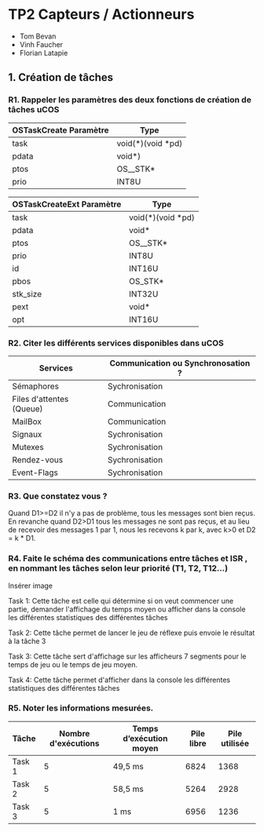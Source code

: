 # TP2 Capteurs / Actionneurs

- Tom Bevan
- Vinh Faucher
- Florian Latapie

## 1. Création de tâches

### R1. Rappeler les paramètres des deux fonctions de création de tâches uCOS

| OSTaskCreate Paramètre  | Type              |
|-------------------------|-------------------|
| task                    | void(*)(void *pd) |
| pdata                   | void*)            |
| ptos                    | OS__STK*          |
| prio                    | INT8U             |

| OSTaskCreateExt Paramètre | Type              |
|---------------------------|-------------------|
| task                      | void(*)(void *pd) |
| pdata                     | void*             |
| ptos                      | OS__STK*          |
| prio                      | INT8U             |
| id                        | INT16U            |
| pbos                      | OS_STK*           |
| stk_size                  | INT32U            |
| pext                      | void*             |
| opt                       | INT16U            |

### R2. Citer les différents services disponibles dans uCOS
| Services                      | Communication ou Synchronosation ? |
|-------------------------------|------------------------------------|
| Sémaphores                    | Sychronisation                     |
| Files d'attentes (Queue)      | Communication                      |
| MailBox                       | Communication                      |
| Signaux                       | Sychronisation                     |
| Mutexes                       | Sychronisation                     |
| Rendez-vous                   | Sychronisation                     |
| Event-Flags                   | Sychronisation                     |



### R3. Que constatez vous ?
Quand D1>=D2 il n'y a pas de problème, tous les messages sont bien reçus. En revanche quand D2>D1 tous les messages ne sont pas reçus, et au lieu de recevoir des messages 1 par 1, nous les recevons k par k, avec k>0 et D2 = k * D1.



### R4. Faite le schéma des communications entre tâches et ISR , en nommant les tâches selon leur priorité (T1, T2, T12…)

Insérer image


Task 1: Cette tâche est celle qui détermine si on veut commencer une partie, demander l'affichage du temps moyen ou afficher dans la console les différentes statistiques des différentes tâches

Task 2: Cette tâche permet de lancer le jeu de réflexe puis envoie le résultat à la tâche 3

Task 3: Cette tâche sert d'affichage sur les afficheurs 7 segments pour le temps de jeu ou le temps de jeu moyen.

Task 4: Cette tâche permet d'afficher dans la console les différentes statistiques des différentes tâches


### R5. Noter les informations mesurées.

| Tâche       | Nombre d'exécutions     |Temps d’exécution moyen        | Pile libre     |Pile utilisée |
|-------------|-------------------------|-------------------------------|----------------|--------------|
| Task 1      | 5                       | 49,5 ms                       | 6824           | 1368         |
| Task 2      | 5                       | 58,5 ms                       | 5264           | 2928         |
| Task 3      | 5                       | 1 ms                          | 6956           | 1236         |
